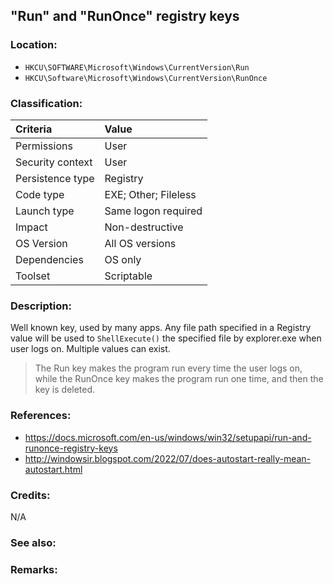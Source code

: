 ## "Run" and "RunOnce" registry keys


### Location:
- `HKCU\SOFTWARE\Microsoft\Windows\CurrentVersion\Run`
- `HKCU\Software\Microsoft\Windows\CurrentVersion\RunOnce`


### Classification:

| Criteria | Value |
|:--- |:---|
| Permissions | User |
| Security context | User |
| Persistence type | Registry |
| Code type | EXE; Other; Fileless |
| Launch type | Same logon required |
| Impact | Non-destructive |
| OS Version | All OS versions |
| Dependencies | OS only |
| Toolset | Scriptable |


### Description:
Well known key, used by many apps. Any file path specified in a Registry value will be used to `ShellExecute()` the specified file by explorer.exe when user logs on. Multiple values can exist.
>  The Run key makes the program run every time the user logs on, while the RunOnce key makes the program run one time, and then the key is deleted.


### References:
- <https://docs.microsoft.com/en-us/windows/win32/setupapi/run-and-runonce-registry-keys>
- <http://windowsir.blogspot.com/2022/07/does-autostart-really-mean-autostart.html>


### Credits:
N/A


### See also:
<!-- - [HKLM `Run` and `RunOnce` registry keys](hklmrun.html) -->


### Remarks:
